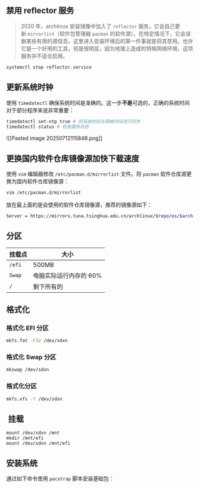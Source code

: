 ## 禁用 reflector 服务
> 2020 年，archlinux 安装镜像中加入了 `reflector` 服务，它会自己更新 `mirrorlist`（软件包管理器 `pacman` 的软件源）。在特定情况下，它会误删某些有用的源信息。这里进入安装环境后的第一件事就是将其禁用。也许它是一个好用的工具，但是很明显，因为地理上造成的特殊网络环境，这项服务并不适合启用。

```bash
systemctl stop reflector.service
```
## 更新系统时钟
使用 `timedatectl` 确保系统时间是准确的。这一步**不是**可选的，正确的系统时间对于部分程序来说非常重要：
```bash
timedatectl set-ntp true # 将系统时间与网络时间进行同步
timedatectl status # 检查服务状态
```
![[Pasted image 20250712115848.png]]
## 更换国内软件仓库镜像源加快下载速度
使用 `vim` 编辑器修改 `/etc/pacman.d/mirrorlist` 文件。将 `pacman` 软件仓库源更换为国内软件仓库镜像源：
```bash
vim /etc/pacman.d/mirrorlist
```
放在最上面的是会使用的软件仓库镜像源，推荐的镜像源如下：
```bash
Server = https://mirrors.tuna.tsinghua.edu.cn/archlinux/$repo/os/$arch # 清华大学开源软件镜像站 
```
## 分区

| 挂载点    | 大小            |
| ------ | ------------- |
| `/efi` | 500MB         |
| `Swap` | 电脑实际运行内存的 60% |
| `/`    | 剩下所有的         |
## 格式化
### 格式化 EFI 分区
```bash
mkfs.fat -F32 /dev/sdxn
```
### 格式化 Swap 分区
```bash
mkswap /dev/sdxn
```
### 格式化分区
```bash
mkfs.xfs -f /dev/sdxn
```
##  挂载
```
mount /dev/sdxn /mnt
mkdir /mnt/efi
mount /dev/sdxn /mnt/efi
```
## 安装系统
通过如下命令使用 `pacstrap` 脚本安装基础包：
```bash

```